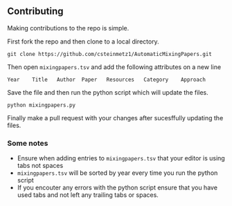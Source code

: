
## Contributing
Making contributions to the repo is simple.

First fork the repo and then clone to a local directory. 
```
git clone https://github.com/csteinmetz1/AutomaticMixingPapers.git
```
Then open `mixingpapers.tsv` and add the following attributes on a new line
```
Year	Title	Author	Paper	Resources	Category	Approach
```
Save the file and then run the python script which will update the files.
```
python mixingpapers.py
```
Finally make a pull request with your changes after sucesffully updating the files.

### Some notes
* Ensure when adding entries to `mixingpapers.tsv` that your editor is using tabs not spaces
* `mixingpapers.tsv` will be sorted by year every time you run the python script
* If you encouter any errors with the python script ensure that you have used tabs and not left any trailing tabs or spaces.